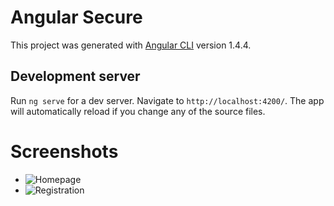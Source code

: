 # Angular Secure

This project was generated with [Angular CLI](https://github.com/angular/angular-cli) version 1.4.4.

## Development server

Run `ng serve` for a dev server. Navigate to `http://localhost:4200/`. The app will automatically reload if you change any of the source files.

# Screenshots

- ![Homepage](https://drive.google.com/file/d/1SGAqRYdj2dVmmLB1jfbBcAtNPPxryC00/view?usp=sharing)
- ![Registration](https://drive.google.com/file/d/1h15p96g1R-79c9hlFKYNfGCDFXlblfi3/view?usp=sharing)
